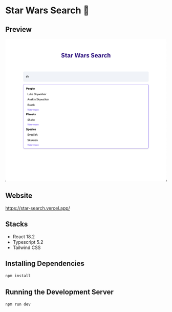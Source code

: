 # Star Wars Search 🚀

## Preview

[![Preview](https://github.com/hengleeyi/star-search/blob/main/preview.png?raw=true)](http://github.com/hengleeyi/star-search/)

## Website
https://star-search.vercel.app/

## Stacks
- React 18.2
- Typescript 5.2
- Tailwind CSS

## Installing Dependencies

```bash
npm install
```

## Running the Development Server

```bash
npm run dev
```